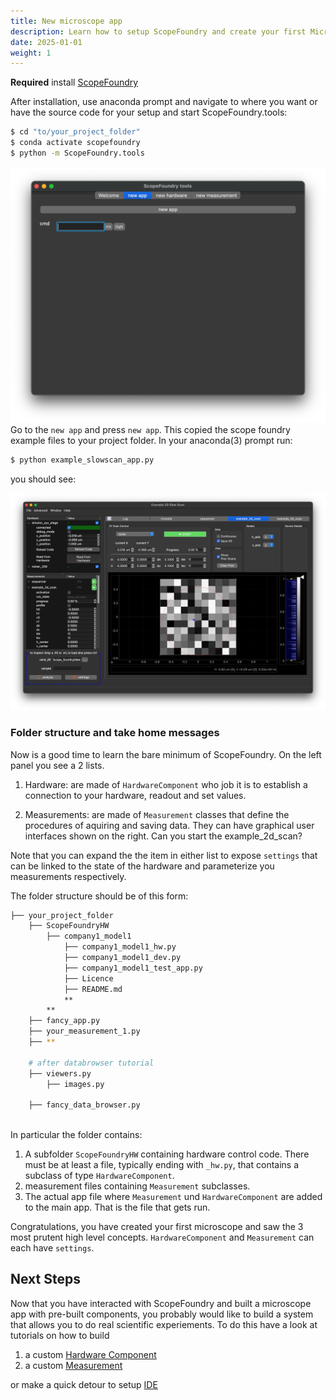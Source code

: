 ```yaml
---
title: New microscope app
description: Learn how to setup ScopeFoundry and create your first Microscope App
date: 2025-01-01
weight: 1
---
```


[IDE]:/docs/100_development/10_setup_eclipse/

**Required** install [ScopeFoundry](/docs/1_getting-started)

After installation, use anaconda prompt and navigate to where you want or have the source code for your setup and start ScopeFoundry.tools:

```sh
$ cd "to/your_project_folder"
$ conda activate scopefoundry
$ python -m ScopeFoundry.tools
```

![tools_new_app](tools_new_app.png)Go to the `new app` and press `new app`. This copied the scope foundry example files to your project folder. In your anaconda(3) prompt run:

```sh
$ python example_slowscan_app.py
```

you should see:

![example_microscope_app](example_microscope_app.png)

### Folder structure and take home messages

Now is a good time to learn the bare minimum of ScopeFoundry. On the left panel you see a 2 lists.  

1. Hardware: are made of `HardwareComponent` who job it is to establish a connection to your hardware, readout and set values. 

2. Measurements: are made of `Measurement` classes that define the procedures of aquiring and saving data. They can have graphical user interfaces shown on the right. Can you start the example_2d_scan?

Note that you can expand the the item in either list to expose `settings` that can be linked to the state of the hardware and parameterize you measurements respectively.

The folder structure should be of this form: 


```sh
├── your_project_folder
    ├── ScopeFoundryHW
     	├── company1_model1
     		├── company1_model1_hw.py					
     		├── company1_model1_dev.py			
     		├── company1_model1_test_app.py
     		├── Licence
     		├── README.md     		
     		**
     	**
    ├── fancy_app.py
    ├── your_measurement_1.py
    ├── **
    
    # after databrowser tutorial
    ├── viewers.py
    	├── images.py
    	
    ├── fancy_data_browser.py
    
```

In particular the folder contains:

1. A subfolder `ScopeFoundryHW` containing hardware control code. There must be at least a file, typically ending with `_hw.py`, that contains a subclass of type `HardwareComponent`.
2. measurement files containing `Measurement` subclasses.
3. The actual app file where `Measurement` und `HardwareComponent` are added to the main app. That is the file that gets run.

Congratulations, you have created your first microscope and saw the 3 most prutent high level concepts. `HardwareComponent` and `Measurement` can each have `settings`.


## Next Steps

Now that you have interacted with ScopeFoundry and built a microscope app with pre-built components, you probably would like to build a system that allows you to do real scientific experiements. To do this have a look at tutorials on how to build


1.	a custom [Hardware Component](../2_hardware-1)
2.	a custom [Measurement](../3_measurement)

or make a quick detour to setup [IDE]